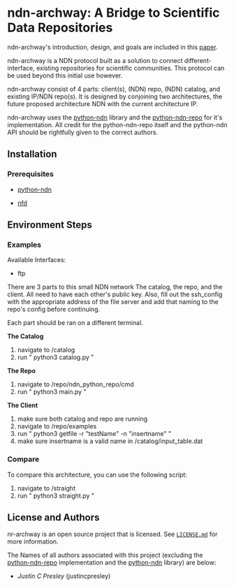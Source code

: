ndn-archway: A Bridge to Scientific Data Repositories
====================================================

ndn-archway's introduction, design, and goals are included in this [paper]().

ndn-archway is a NDN protocol built as a solution to connect different-interface, existing repositories for scientific communities. This protocol can be used beyond this initial use however.

ndn-archway consist of 4 parts: client(s), (NDN) repo, (NDN) catalog, and existing IP/NDN repo(s).
It is designed by conjoining two architectures, the future proposed architecture NDN with the current architecture IP.

ndn-archway uses the [python-ndn](https://github.com/named-data/python-ndn) library and the [python-ndn-repo](https://github.com/UCLA-IRL/ndn-python-repo) for it's implementation. All credit for the python-ndn-repo itself and the python-ndn API should be rightfully given to the correct authors.

## Installation

### Prerequisites

* [python-ndn](https://python-ndn.readthedocs.io/en/latest/src/installation.html)

* [nfd](https://named-data.net/doc/NFD/0.5.0/INSTALL.html)

## Environment Steps

### Examples

Available Interfaces:

* ftp

There are 3 parts to this small NDN network The catalog, the repo, and the client. All need to have each other's
public key. Also, fill out the ssh_config with the appropriate address of the file server and add that naming to the repo's config before continuing.

Each part should be ran on a different terminal.

**The Catalog**

1. navigate to /catalog
2. run " python3 catalog.py "

**The Repo**

1. navigate to /repo/ndn_python_repo/cmd
2. run " python3 main.py "

**The Client**

1. make sure both catalog and repo are running
2. navigate to /repo/examples
3. run " python3 getfile -r "testName" -n "insertname" "
4. make sure insertname is a valid name in /catalog/input_table.dat

### Compare

To compare this architecture, you can use the following script:

1. navigate to /straight
2. run " python3 straight.py "

## License and Authors

nr-archway is an open source project that is licensed. See [`LICENSE.md`](LICENSE.md) for more information.

The Names of all authors associated with this project (excluding the [python-ndn-repo](https://github.com/UCLA-IRL/ndn-python-repo) implementation and the [python-ndn](https://github.com/named-data/python-ndn) library) are below:

  * *Justin C Presley* (justincpresley)